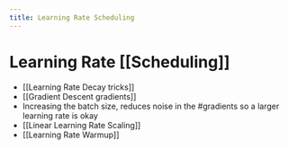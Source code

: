 ```yaml
---
title: Learning Rate Scheduling
---
```


# Learning Rate [[Scheduling]]
- [[Learning Rate Decay tricks]]
- [[Gradient Descent gradients]]
- Increasing the batch size, reduces noise in the #gradients so a larger learning rate is okay
- [[Linear Learning Rate Scaling]]
- [[Learning Rate Warmup]]






























































